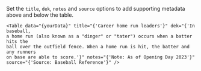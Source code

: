 Set the `title`, `dek`, `notes` and `source` options to add supporting metadata above and below the table.

```svelte
<Table data="{yourData}" title="{'Career home run leaders'}" dek="{'In baseball,
a home run (also known as a "dinger" or "tater") occurs when a batter hits the
ball over the outfield fence. When a home run is hit, the batter and any runners
on base are able to score.'}" notes="{'Note: As of Opening Day 2023'}"
source="{'Source: Baseball Reference'}" />
```

